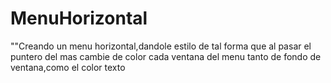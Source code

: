# MenuHorizontal
""Creando un menu horizontal,dandole estilo de tal forma que al pasar el puntero del mas cambie de color cada ventana del menu tanto 
 de fondo de ventana,como el color texto
